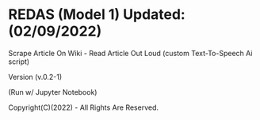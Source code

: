 # REDAS (Model 1) Updated: (02/09/2022) 

Scrape Article On Wiki - Read Article Out Loud (custom Text-To-Speech Ai script)

Version (v.0.2-1)

(Run w/ Jupyter Notebook)

Copyright(C)(2022) - All Rights Are Reserved.
